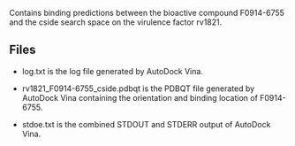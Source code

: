 Contains binding predictions between the bioactive compound F0914-6755 and the cside search space on the virulence factor rv1821.

## Files

- log.txt is the log file generated by AutoDock Vina.

- rv1821_F0914-6755_cside.pdbqt is the PDBQT file generated by AutoDock Vina containing the orientation and binding location of F0914-6755.

- stdoe.txt is the combined STDOUT and STDERR output of AutoDock Vina.

